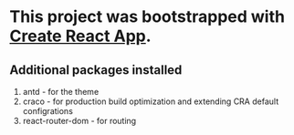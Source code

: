 # This project was bootstrapped with [Create React App](https://github.com/facebook/create-react-app).

## Additional packages installed
1. antd - for the theme
2. craco - for production build optimization and extending CRA default configrations
3. react-router-dom - for routing
